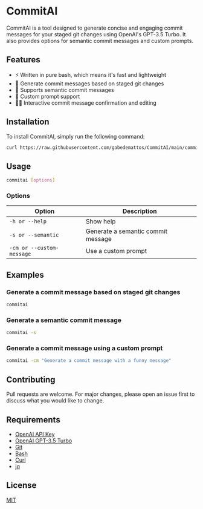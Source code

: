 # CommitAI

CommitAI is a tool designed to generate concise and engaging commit messages for your staged git changes using OpenAI's GPT-3.5 Turbo. It also provides options for semantic commit messages and custom prompts.

## Features

- ⚡️ Written in pure bash, which means it's fast and lightweight
- 🚗 Generate commit messages based on staged git changes
- 🎤 Supports semantic commit messages
- 🧩 Custom prompt support
- 🤼‍♂️ Interactive commit message confirmation and editing

## Installation

To install CommitAI, simply run the following command:

```bash
curl https://raw.githubusercontent.com/gabedemattos/CommitAI/main/commitai.sh -o commitai.sh && bash <(curl -s https://raw.githubusercontent.com/gabedemattos/CommitAI/main/install.sh)
```

## Usage

```bash
commitai [options]
```

### Options

| Option | Description |
| ------ | ----------- |
| `-h or --help` | Show help |
| `-s or --semantic` | Generate a semantic commit message |
| `-cm or --custom-message` | Use a custom prompt |

## Examples

### Generate a commit message based on staged git changes

```bash
commitai
```

### Generate a semantic commit message

```bash
commitai -s
```

### Generate a commit message using a custom prompt

```bash
commitai -cm "Generate a commit message with a funny message"
```

## Contributing

Pull requests are welcome. For major changes, please open an issue first to discuss what you would like to change.

## Requirements

- [OpenAI API Key](https://platform.openai.com/account/api-keys)
- [OpenAI GPT-3.5 Turbo](https://beta.openai.com/pricing)
- [Git](https://git-scm.com/downloads)
- [Bash](https://www.gnu.org/software/bash/)
- [Curl](https://curl.se/download.html)
- [jq](https://stedolan.github.io/jq/download/)

## License

[MIT](https://choosealicense.com/licenses/mit/)